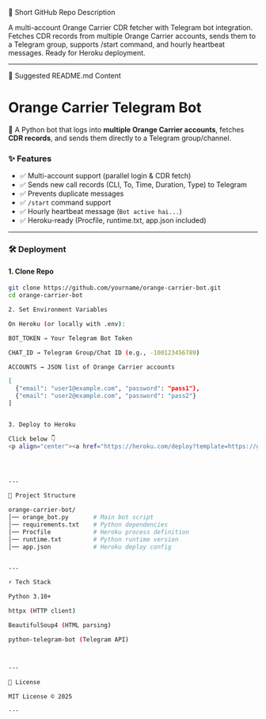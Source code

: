 

🔧 Short GitHub Repo Description

A multi-account Orange Carrier CDR fetcher with Telegram bot integration. 
Fetches CDR records from multiple Orange Carrier accounts, sends them to a Telegram group, 
supports /start command, and hourly heartbeat messages. Ready for Heroku deployment.


---

📄 Suggested README.md Content

# Orange Carrier Telegram Bot

🚀 A Python bot that logs into **multiple Orange Carrier accounts**, fetches **CDR records**, and sends them directly to a Telegram group/channel.

### ✨ Features
- ✅ Multi-account support (parallel login & CDR fetch)
- ✅ Sends new call records (CLI, To, Time, Duration, Type) to Telegram
- ✅ Prevents duplicate messages
- ✅ `/start` command support
- ✅ Hourly heartbeat message (`Bot active hai...`)
- ✅ Heroku-ready (Procfile, runtime.txt, app.json included)

---

### 🛠 Deployment

#### 1. Clone Repo
```bash
git clone https://github.com/yourname/orange-carrier-bot.git
cd orange-carrier-bot

2. Set Environment Variables

On Heroku (or locally with .env):

BOT_TOKEN → Your Telegram Bot Token

CHAT_ID → Telegram Group/Chat ID (e.g., -100123456789)

ACCOUNTS → JSON list of Orange Carrier accounts

[
  {"email": "user1@example.com", "password": "pass1"},
  {"email": "user2@example.com", "password": "pass2"}
]


3. Deploy to Heroku

Click below 👇
<p align="center"><a href="https://heroku.com/deploy?template=https://github.com/Akash8t2/ORANGECARRIER"> <img src="https://img.shields.io/badge/Deploy%20On%20Heroku-black?style=for-the-badge&logo=heroku" width="250" height="50"/></a></p>




---

📂 Project Structure

orange-carrier-bot/
│── orange_bot.py       # Main bot script
│── requirements.txt    # Python dependencies
│── Procfile            # Heroku process definition
│── runtime.txt         # Python runtime version
│── app.json            # Heroku deploy config


---

⚡ Tech Stack

Python 3.10+

httpx (HTTP client)

BeautifulSoup4 (HTML parsing)

python-telegram-bot (Telegram API)



---

📜 License

MIT License © 2025

---
